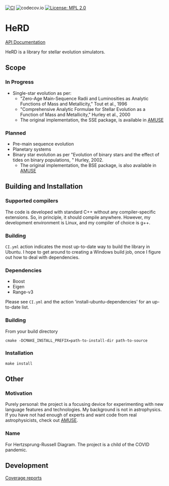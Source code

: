 [![CI](https://github.com/evrenimre/HeRD/actions/workflows/CI.yml/badge.svg)](https://github.com/evrenimre/HeRD/actions/workflows/CI.yml)
![codecov.io](https://codecov.io/gh/evrenimre/HeRD/coverage.svg?branch=main)
[![License: MPL 2.0](https://img.shields.io/badge/License-MPL%202.0-brightgreen.svg)](https://opensource.org/licenses/MPL-2.0)

# HeRD
[API Documentation](https://evrenimre.github.io/HeRD/index.html)

HeRD  is a library for stellar evolution simulators.

## Scope

### In Progress
* Single-star evolution as per:
  * "Zero-Age Main-Sequence Radii and Luminosities as Analytic Functions of Mass and Metallicity," Tout et al., 1996
  * "Comprehensive Analytic Formulae for Stellar Evolution as a Function of Mass and Metallicity," Hurley et al., 2000
  * The original implementation, the SSE package, is available in [AMUSE](https://github.com/amusecode/amuse)

### Planned
* Pre-main sequence evolution
* Planetary systems
* Binary star evolution as per "Evolution of binary stars and the effect of tides on binary populations, " Hurley, 2002.
  * The original implementation, the BSE package, is also available in [AMUSE](https://github.com/amusecode/amuse)

## Building and Installation

### Supported compilers
The code is developed with standard C++ without any compiler-specific extensions. So, in principle, it should compile anywhere. However, my development environment is Linux, and my compiler of choice is g++.

### Building
`CI.yml` action indicates the most up-to-date way to build the library in Ubuntu. I hope to get around to creating a Windows build job, once I figure out how to deal with dependencies.
 
### Dependencies
* Boost
*	Eigen
* Range-v3

Please see `CI.yml` and the action 'install-ubuntu-dependencies' for an up-to-date list.

### Building
From your build directory 

```
cmake -DCMAKE_INSTALL_PREFIX=path-to-install-dir path-to-source
```

### Installation
```
make install
```

## Other

### Motivation
Purely personal: the project is a focusing device for experimenting with new language features and technologies. My background is not in astrophysics. If you have not had enough of experts and want code from real astrophysicists, check out [AMUSE](https://github.com/amusecode/amuse).

### Name
For Hertzsprung-Russell Diagram. The project is a child of the COVID pandemic.

## Development

[Coverage reports](https://app.codecov.io/gh/evrenimre/herd)
